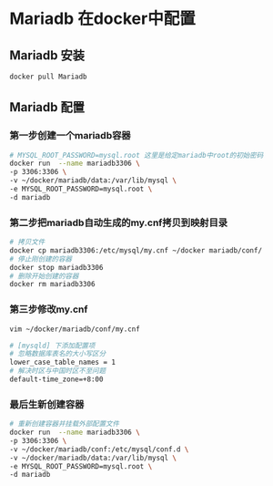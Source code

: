 # Mariadb 在docker中配置

## Mariadb 安装

```bash
docker pull Mariadb
```

## Mariadb 配置

### 第一步创建一个mariadb容器

```bash
# MYSQL_ROOT_PASSWORD=mysql.root 这里是给定mariadb中root的初始密码
docker run  --name mariadb3306 \
-p 3306:3306 \
-v ~/docker/mariadb/data:/var/lib/mysql \
-e MYSQL_ROOT_PASSWORD=mysql.root \
-d mariadb
```

### 第二步把mariadb自动生成的my.cnf拷贝到映射目录

```bash
# 拷贝文件
docker cp mariadb3306:/etc/mysql/my.cnf ~/docker mariadb/conf/ 
# 停止刚创建的容器
docker stop mariadb3306
# 删除开始创建的容器
docker rm mariadb3306

```

### 第三步修改my.cnf

```bash
vim ~/docker/mariadb/conf/my.cnf

# [mysqld] 下添加配置项
# 忽略数据库表名的大小写区分
lower_case_table_names = 1
# 解决时区与中国时区不至问题
default-time_zone=+8:00
```

### 最后生新创建容器

```bash
# 重新创建容器并挂载外部配置文件
docker run  --name mariadb3306 \
-p 3306:3306 \
-v ~/docker/mariadb/conf:/etc/mysql/conf.d \
-v ~/docker/mariadb/data:/var/lib/mysql \
-e MYSQL_ROOT_PASSWORD=mysql.root \
-d mariadb
```
